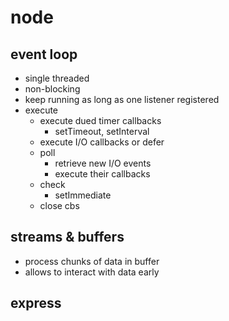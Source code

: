 # node

## event loop
- single threaded
- non-blocking
- keep running as long as one listener registered
- execute
  - execute dued timer callbacks
    - setTimeout, setInterval
  - execute I/O callbacks or defer
  - poll
    - retrieve new I/O events
    - execute their callbacks
  - check
    - setImmediate
  - close cbs

## streams & buffers
- process chunks of data in buffer
- allows to interact with data early


## express